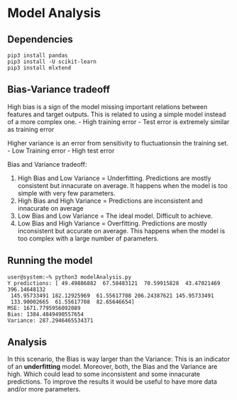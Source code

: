 # Model Analysis

## Dependencies 

```console
pip3 install pandas
pip3 install -U scikit-learn
pip3 install mlxtend
```

## Bias-Variance tradeoff

High bias is a sign of the model missing important relations between features and target outputs.
This is related to using a simple model instead of a more complex one.
        - High training error
        - Test error is extremely similar as training error

Higher variance is an error from sensitivity to fluctuationsin the training set.
        - Low Training error
        - High test error

Bias and Variance tradeoff:
1. High Bias and Low Variance = Underfitting. Predictions are mostly consistent but innacurate on average.
                             It happens when the model is too simple with very few parameters. 
2. High Bias and High Variance = Predictions are inconsistent and innacurate on average
3. Low Bias and Low Variance = The ideal model. Difficult to achieve.
4. Low Bias and High Variance = Overfitting. Predictions are mostly inconsistent but accurate on average.
                             This happens when the model is too complex with a large number of parameters. 

## Running the model

```console
user@system:~% python3 modelAnalysis.py
Y predictions: [ 49.49886882  67.58483121  70.59915828  43.47021469 396.14648132
 145.95733491 182.12925969  61.55617708 206.24387621 145.95733491
 133.90002665  61.55617708  82.65646654]
MSE: 1671.7795956092089
Bias: 1384.4849490557654
Variance: 287.2946465534371
```

## Analysis

In this scenario, the Bias is way larger than the Variance: This is an indicator of an **underfitting** model.
Moreover, both, the Bias and the Variance are high. Which could lead to some inconsistent and some innacurate
predictions. To improve the results it would be useful to have more data and/or more parameters.
